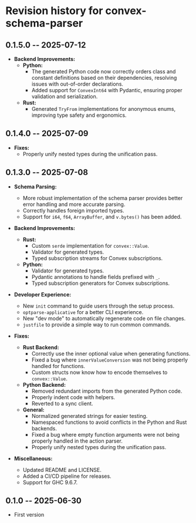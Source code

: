 # Revision history for convex-schema-parser

## 0.1.5.0 -- 2025-07-12

*   **Backend Improvements:**
    *   **Python:**
        *   The generated Python code now correctly orders class and constant definitions based on their dependencies, resolving issues with out-of-order declarations.
        *   Added support for `ConvexInt64` with Pydantic, ensuring proper validation and serialization.
    *   **Rust:**
        *   Generated `TryFrom` implementations for anonymous enums, improving type safety and ergonomics.

## 0.1.4.0 -- 2025-07-09

*   **Fixes:**
    *   Properly unify nested types during the unification pass.

## 0.1.3.0 -- 2025-07-08

*   **Schema Parsing:**
    *   More robust implementation of the schema parser provides better error handling and more accurate parsing.
    *   Correctly handles foreign imported types.
    *   Support for `i64`, `f64`, `ArrayBuffer`, and `v.bytes()` has been added.

*   **Backend Improvements:**
    *   **Rust:**
        *   Custom `serde` implementation for `convex::Value`.
        *   Validator for generated types.
        *   Typed subscription streams for Convex subscriptions.
    *   **Python:**
        *   Validator for generated types.
        *   Pydantic annotations to handle fields prefixed with `_`.
        *   Typed subscription generators for Convex subscriptions.

*   **Developer Experience:**
    *   New `init` command to guide users through the setup process.
    *   `optparse-applicative` for a better CLI experience.
    *   New "dev mode" to automatically regenerate code on file changes.
    *   `justfile` to provide a simple way to run common commands.

*   **Fixes:**
    *   **Rust Backend:**
        *   Correctly use the inner optional value when generating functions.
        *   Fixed a bug where `innerValueConversion` was not being properly handled for functions.
        *   Custom structs now know how to encode themselves to `convex::Value`.
    *   **Python Backend:**
        *   Removed redundant imports from the generated Python code.
        *   Properly indent code with helpers.
        *   Reverted to a sync client.
    *   **General:**
        *   Normalized generated strings for easier testing.
        *   Namespaced functions to avoid conflicts in the Python and Rust backends.
        *   Fixed a bug where empty function arguments were not being properly handled in the action parser.
        *   Properly unify nested types during the unification pass.

*   **Miscellaneous:**
    *   Updated README and LICENSE.
    *   Added a CI/CD pipeline for releases.
    *   Support for GHC 9.6.7.

## 0.1.0 -- 2025-06-30

* First version